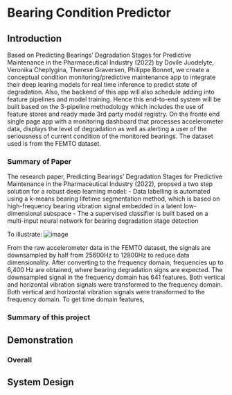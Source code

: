 <h1> Bearing Condition Predictor </h1>

<h2>Introduction</h2>
Based on Predicting Bearings’ Degradation Stages for Predictive Maintenance in the Pharmaceutical Industry (2022) by Dovile Juodelyte, Veronika Cheplygina, Therese Graversen, Philippe Bonnet, we create a conceptual condition monitoring/predictive maintenance app to integrate their deep learing models for real time inference to predict state of degradation.  Also, the backend of this app will also schedule adding into feature pipelines and model training.  Hence this end-to-end system will be built based on the 3-pipeline methodology which includes the use of feature stores and ready made 3rd party model registry.  On the fronte end single page app with a monitoring dashboard that processes accelerometer data, displays the level of degradation as well as alerting a user of the seriousness of current condition of the monitored bearings.  The dataset used is from the FEMTO dataset.

<h3>Summary of Paper</h3>
The research paper, Predicting Bearings’ Degradation Stages for Predictive Maintenance in the Pharmaceutical Industry (2022), propsed a two step solution for a robust deep learning model:
- Data labelling is automated using a k-means bearing lifetime segmentation method, which is based on high-frequency bearing vibration signal embedded in a latent low-dimensional subspace 
- The a supervised classifier is built based on a multi-input neural network for bearing degradation stage detection

To illustrate:
![image](https://github.com/user-attachments/assets/af1b9f52-608f-4dfe-8e77-2be4e8de90ea)

From the raw accelerometer data in the FEMTO dataset, the signals are downsampled by half from 25600Hz to 12800Hz to reduce data dimensionality.  After converting to the frequency domain, frequencies up to 6,400 Hz are obtained, where bearing degradation signs are expected. The downsampled signal in the frequency domain has 641 features. Both vertical and horizontal vibration signals were transformed to the frequency domain.  Both vertical and horizontal vibration signals were transformed to the frequency domain.  To get time domain features, 

<h3> Summary of this project </h3>

<h2> Demonstration </h2>

<h3> Overall </h3>


<h2> System Design </h2>


